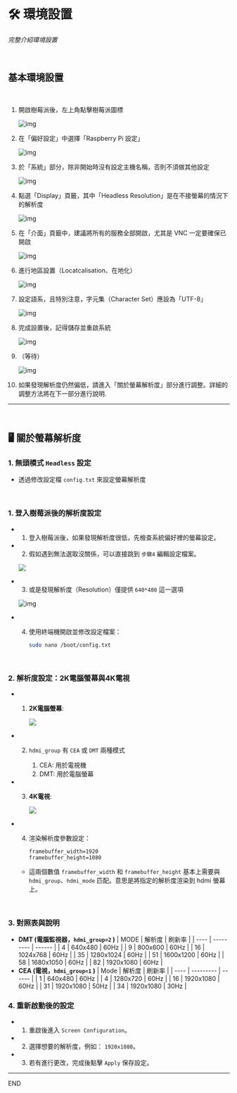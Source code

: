 # 🛠 環境設置

  *完整介紹環境設置*

</br>

## 基本環境設置

</br>

1. 開啟樹莓派後，左上角點擊樹莓派圖標

   ![img](images/img_91.png)
2. 在「偏好設定」中選擇「Raspberry Pi 設定」

   ![img](images/img_92.png)
3. 於「系統」部分，除非開始時沒有設定主機名稱，否則不須做其他設定

   ![img](images/img_93.png)
4. 點選「Display」頁籤，其中「Headless Resolution」是在不接螢幕的情況下的解析度

   ![img](images/img_95.png)
5. 在「介面」頁籤中，建議將所有的服務全部開啟，尤其是 VNC 一定要確保已開啟

   ![img](images/img_96.png)
6. 進行地區設置（Locatcalisation、在地化）

   ![img](images/img_97.png)
7. 設定語系，且特別注意，字元集（Character Set）應設為「UTF-8」

   ![img](images/img_98.png)
8. 完成設置後，記得儲存並重啟系統

   ![img](images/img_99.png)
9. （等待）

   ![img](images/img_100.png)
10. 如果發現解析度仍然偏低，請進入「關於螢幕解析度」部分進行調整。詳細的調整方法將在下一部分進行說明.

---

</br>

## 🖥 關於螢幕解析度

### 1. 無頭模式 `Headless` 設定

   - 透過修改設定檔 `config.txt` 來設定螢幕解析度

</br>

### 1. 登入樹莓派後的解析度設定

   - 1. 登入樹莓派後，如果發現解析度很低，先檢查系統偏好裡的螢幕設定。
   
   - 2. 假如遇到無法選取沒關係，可以直接跳到 `步驟4` 編輯設定檔案。
      
      ![](images/img_301.png)

   - 3. 或是發現解析度（Resolution）僅提供 `640*480` 這一選項

     ![img](images/img_101.png)

   - 4. 使用終端機開啟並修改設定檔案：

        ```bash
        sudo nano /boot/config.txt
        ```

</br>

### 2. 解析度設定：2K電腦螢幕與4K電視

   - 1. **2K電腦螢幕**:

        ![](images/img_102.png)
   - 2. `hdmi_group` 有 `CEA` 或 `DMT` 兩種模式

        1. CEA: 用於電視機
        2. DMT: 用於電腦螢幕
   - 3. **4K電視**:

        ![](images/img_103.png)
   - 4. 渲染解析度參數設定：

        ```
        framebuffer_width=1920
        framebuffer_height=1080
        ```

     - 這兩個數值 `framebuffer_width` 和 `framebuffer_height` 基本上需要與 `hdmi_group`、`hdmi_mode` 匹配。意思是將指定的解析度渲染到 hdmi 螢幕上。

</br>

### 3. 對照表與說明

- **DMT (電腦監視器，`hdmi_group=2` )**
  | MODE | 解析度    | 刷新率 |
  | ---- | --------- | ------ |
  | 4    | 640x480   | 60Hz   |
  | 9    | 800x600   | 60Hz   |
  | 16   | 1024x768  | 60Hz   |
  | 35   | 1280x1024 | 60Hz   |
  | 51   | 1600x1200 | 60Hz   |
  | 58   | 1680x1050 | 60Hz   |
  | 82   | 1920x1080 | 60Hz   |
- **CEA (電視，`hdmi_group=1` )**
  | Mode | 解析度    | 刷新率 |
  | ---- | --------- | ------ |
  | 1    | 640x480   | 60Hz   |
  | 4    | 1280x720  | 60Hz   |
  | 16   | 1920x1080 | 60Hz   |
  | 31   | 1920x1080 | 50Hz   |
  | 34   | 1920x1080 | 30Hz   |

### 4. 重新啟動後的設定

   - 1. 重啟後進入 `Screen Configuration`。
   - 2. 選擇想要的解析度，例如： `1920x1080`。
   - 3. 若有進行更改，完成後點擊 `Apply` 保存設定。

---

END
